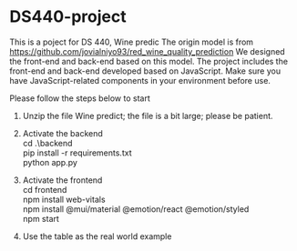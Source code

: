 # DS440-project
This is a poject for DS 440, Wine predic
The origin model is from https://github.com/jovialniyo93/red_wine_quality_prediction
We designed the front-end and back-end based on this model. The project includes the front-end and back-end developed based on JavaScript.
Make sure you have JavaScript-related components in your environment before use.

Please follow the steps below to start  
1. Unzip the file Wine predict; the file is a bit large; please be patient.  
2. Activate the backend  
  cd .\backend\
    pip install -r requirements.txt  
    python app.py

3. Activate the frontend  
  cd frontend  
  npm install web-vitals  
  npm install @mui/material @emotion/react @emotion/styled  
  npm start  
4. Use the table as the real world example
